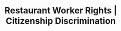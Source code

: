 ---
title: Restaurant Worker Rights | Citizenship Discrimination
layout: entitlement
name: Restaurant Worker
experience: "I am being treated differently based on my citizenship or immigration status."
right: equality-rights

entitlement:
  - header: You have the right to be treated equally.
  - description: "Federal law prohibits: 1) citizenship status discrimination in hiring, firing, or recruitment or referral for a fee, 2) national origin discrimination in hiring, firing, or recruitment or referral for a fee, 3) document abuse (unfair documentary practices during the employment eligibility verification, Form I-9, process, and 4) retaliation or intimidation. You may be rehired, allowed to keep working, or get paid for time when you should have been allowed to work based on these acts."

actions:
  - { header: "Call or file a charge to protect yourself.", description: "Call the Department of Justice’s OSC worker hotline about immigration-related job discrimination or file a charge with the Department of Justice. OSC Worker hotline: 1-800-255-7688, or 1-800-237-2515 (TTY). Interpretation is available in many languages.", id: "doj-claim", cta: "File Now" }

---